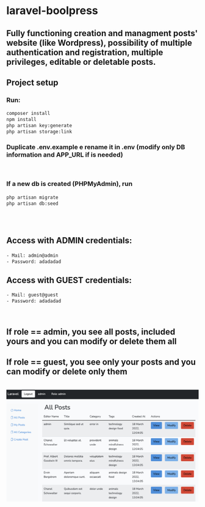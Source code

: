 # laravel-boolpress

## Fully functioning creation and managment posts' website (like Wordpress), possibility of multiple authentication and registration, multiple privileges, editable or deletable posts.

## Project setup
### Run:
    composer install
    npm install
    php artisan key:generate
    php artisan storage:link

### Duplicate .env.example e rename it in .env (modify only DB information and APP_URL if is needed)
<br>

### If a new db is created (PHPMyAdmin), run
    php artisan migrate
    php artisan db:seed
<br>
<br>

## Access with ADMIN credentials:
    - Mail: admin@admin
    - Password: adadadad

## Access with GUEST credentials:
    - Mail: guest@guest
    - Password: adadadad
<br>

## If role == admin, you see all posts, included yours and you can modify or delete them all
## If role == guest, you see only your posts and you can modify or delete only them
<br>
<img src="./boolpress-img.png">
